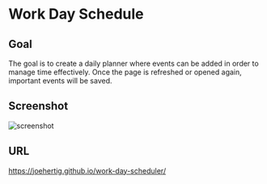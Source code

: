# Work Day Schedule

## Goal

The goal is to create a daily planner where events can be added in order to manage time effectively. Once the page is refreshed or opened again, important events will be saved.

## Screenshot 
![screenshot](https://user-images.githubusercontent.com/87396188/131290609-887dd7d4-cfda-45c7-9607-97e8a6a11b98.JPG)



## URL

https://joehertig.github.io/work-day-scheduler/
